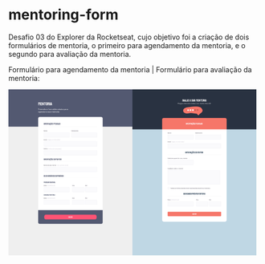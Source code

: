 # mentoring-form
Desafio 03 do Explorer da Rocketseat, cujo objetivo foi a criação de dois formulários de mentoria, o primeiro para agendamento da mentoria, e o segundo para avaliação da mentoria.

Formulário para agendamento da mentoria | Formulário para avaliação da mentoria:

<div style="display: flex;" align="center">
  <img src="https://github.com/madalena-rocha/mentoring-form/blob/main/assets/form1.png" alt="Layout 1 do Desafio Mentoring-form" width="49%">
  <img src="https://github.com/madalena-rocha/mentoring-form/blob/main/assets/form2.png" alt="Layout 2 do Desafio Mentoring-form" width="49%">
</div>
